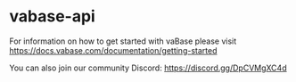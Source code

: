 # vabase-api

For information on how to get started with vaBase please visit https://docs.vabase.com/documentation/getting-started

You can also join our community Discord: https://discord.gg/DpCVMgXC4d
